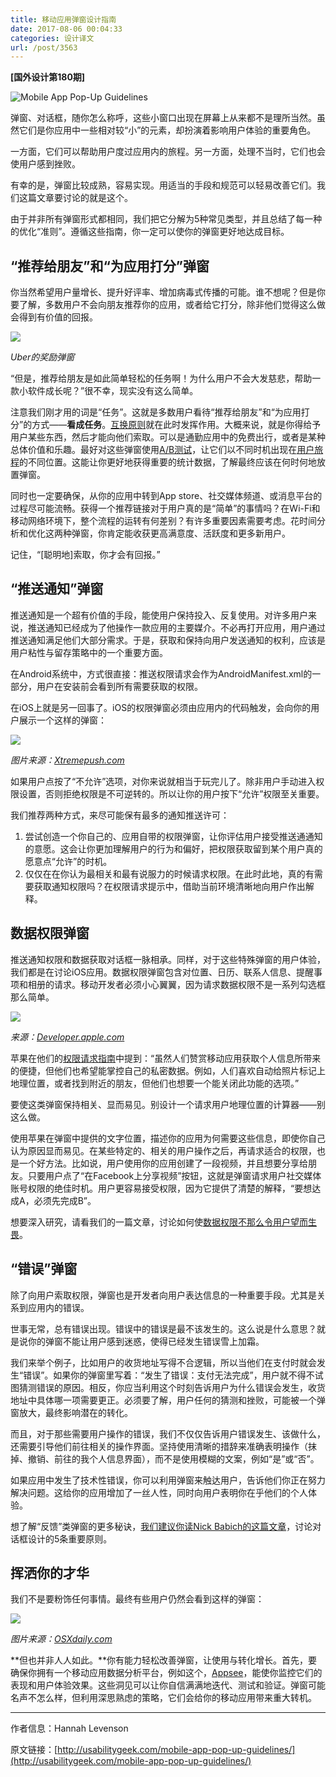 ```yaml
---
title: 移动应用弹窗设计指南
date: 2017-08-06 00:04:33
categories: 设计译文
url: /post/3563
---
```


**[国外设计第180期]**

![Mobile App Pop-Up Guidelines](http://qiniu.colacdn.com/img/posts/2017-08/08-05/mobile-app-popups-header.jpg)

弹窗、对话框，随你怎么称呼，这些小窗口出现在屏幕上从来都不是理所当然。虽然它们是你应用中一些相对较“小”的元素，却扮演着影响用户体验的重要角色。

一方面，它们可以帮助用户度过应用内的旅程。另一方面，处理不当时，它们也会使用户感到挫败。

有幸的是，弹窗比较成熟，容易实现。用适当的手段和规范可以轻易改善它们。我们这篇文章要讨论的就是这个。

由于并非所有弹窗形式都相同，我们把它分解为5种常见类型，并且总结了每一种的优化“准则”。遵循这些指南，你一定可以使你的弹窗更好地达成目标。

## “推荐给朋友”和“为应用打分”弹窗

你当然希望用户量增长、提升好评率、增加病毒式传播的可能。谁不想呢？但是你要了解，多数用户不会向朋友推荐你的应用，或者给它打分，除非他们觉得这么做会得到有价值的回报。

![](http://qiniu.colacdn.com/img/posts/2017-08/08-05/mobile-app-popups-1-uber.jpg)

*Uber的奖励弹窗*

“但是，推荐给朋友是如此简单轻松的任务啊！为什么用户不会大发慈悲，帮助一款小软件成长呢？”很不幸，现实没有这么简单。

注意我们刚才用的词是“任务”。这就是多数用户看待“推荐给朋友”和“为应用打分”的方式——**看成任务**。[互换原则](https://www.psychologytoday.com/blog/stronger-the-broken-places/201510/honoring-the-rule-reciprocation)就在此时发挥作用。大概来说，就是你得给予用户某些东西，然后才能向他们索取。可以是通勤应用中的免费出行，或者是某种总体价值和乐趣。最好对这些弹窗使用[A/B测试](http://usabilitygeek.com/introduction-a-b-testing/)，让它们以不同时机出现在[用户旅程](http://usabilitygeek.com/customer-journey-maps-create-technique/)的不同位置。这能让你更好地获得重要的统计数据，了解最终应该在何时何地放置弹窗。

同时也一定要确保，从你的应用中转到App store、社交媒体频道、或消息平台的过程尽可能流畅。获得一个推荐链接对于用户真的是“简单”的事情吗？在Wi-Fi和移动网络环境下，整个流程的运转有何差别？有许多重要因素需要考虑。花时间分析和优化这两种弹窗，你肯定能收获更高满意度、活跃度和更多新用户。

记住，“[聪明地]索取，你才会有回报。”

## “推送通知”弹窗

推送通知是一个超有价值的手段，能使用户保持投入、反复使用。对许多用户来说，推送通知已经成为了他操作一款应用的主要媒介。不必再打开应用，用户通过推送通知满足他们大部分需求。于是，获取和保持向用户发送通知的权利，应该是用户粘性与留存策略中的一个重要方面。

在Android系统中，方式很直接：推送权限请求会作为AndroidManifest.xml的一部分，用户在安装前会看到所有需要获取的权限。

在iOS上就是另一回事了。iOS的权限弹窗必须由应用内的代码触发，会向你的用户展示一个这样的弹窗：

![](http://qiniu.colacdn.com/img/posts/2017-08/08-05/mobile-app-popups-2-xtremepush.jpg)

*图片来源：[Xtremepush.com](https://xtremepush.com/)*

如果用户点按了“不允许”选项，对你来说就相当于玩完儿了。除非用户手动进入权限设置，否则拒绝权限是不可逆转的。所以让你的用户按下“允许”权限至关重要。

我们推荐两种方式，来尽可能保有最多的通知推送许可：

1. 尝试创造一个你自己的、应用自带的权限弹窗，让你评估用户接受推送通通知的意愿。这会让你更加理解用户的行为和偏好，把权限获取留到某个用户真的愿意点“允许”的时机。
2. 仅仅在在你认为最相关和最有说服力的时候请求权限。在此时此地，真的有需要获取通知权限吗？在权限请求提示中，借助当前环境清晰地向用户作出解释。

## 数据权限弹窗

推送通知权限和数据获取对话框一脉相承。同样，对于这些特殊弹窗的用户体验，我们都是在讨论iOS应用。数据权限弹窗包含对位置、日历、联系人信息、提醒事项和相册的请求。移动开发者必须小心翼翼，因为请求数据权限不是一系列勾选框那么简单。

![](http://qiniu.colacdn.com/img/posts/2017-08/08-05/mobile-app-popups-3-apple.jpg)

*来源：[Developer.apple.com](https://developer.apple.com/)*

苹果在他们的[权限请求指南](https://developer.apple.com/ios/human-interface-guidelines/interaction/requesting-permission/)中提到：“虽然人们赞赏移动应用获取个人信息所带来的便捷，但他们也希望能掌控自己的私密数据。例如，人们喜欢自动给照片标记上地理位置，或者找到附近的朋友，但他们也想要一个能关闭此功能的选项。”

要使这类弹窗保持相关、显而易见。别设计一个请求用户地理位置的计算器——别这么做。

使用苹果在弹窗中提供的文字位置，描述你的应用为何需要这些信息，即使你自己认为原因显而易见。在某些特定的、相关的用户操作之后，再请求适合的权限，也是一个好方法。比如说，用户使用你的应用创建了一段视频，并且想要分享给朋友。只要用户点了“在Facebook上分享视频”按钮，这就是弹窗请求用户社交媒体账号权限的绝佳时机。用户更容易接受权限，因为它提供了清楚的解释，“要想达成A，必须先完成B”。

想要深入研究，请看我们的一篇文章，讨论如何使[数据权限不那么令用户望而生畏](https://pm.appsee.com/2016/09/30/how-to-make-your-in-app-permissions-less-scary-for-your-users/)。

## “错误”弹窗

除了向用户索取权限，弹窗也是开发者向用户表达信息的一种重要手段。尤其是关系到应用内的错误。

世事无常，总有错误出现。错误中的错误是最不该发生的。这么说是什么意思？就是说你的弹窗不能让用户感到迷惑，使得已经发生错误雪上加霜。

我们来举个例子，比如用户的收货地址写得不合逻辑，所以当他们在支付时就会发生“错误”。如果你的弹窗里写着：“发生了错误：支付无法完成”，用户就不得不试图猜测错误的原因。相反，你应当利用这个时刻告诉用户为什么错误会发生，收货地址中具体哪一项需要更正。必须要了解，用户任何的猜测和挫败，可能被一个弹窗放大，最终影响潜在的转化。

而且，对于那些需要用户操作的错误，我们不仅仅告诉用户错误发生、该做什么，还需要引导他们前往相关的操作界面。坚持使用清晰的措辞来准确表明操作（抹掉、撤销、前往的我个人信息界面），而不是使用模糊的文案，例如“是”或“否”。

如果应用中发生了技术性错误，你可以利用弹窗来触达用户，告诉他们你正在努力解决问题。这给你的应用增加了一丝人性，同时向用户表明你在乎他们的个人体验。

想了解“反馈”类弹窗的更多秘诀，[我们建议你读Nick Babich的这篇文章](https://uxplanet.org/5-essential-ux-rules-for-dialog-design-4de258c22116)，讨论对话框设计的5条重要原则。

## 挥洒你的才华

我们不是要粉饰任何事情。最终有些用户仍然会看到这样的弹窗：

![](http://qiniu.colacdn.com/img/posts/2017-08/08-05/mobile-app-popups-4-osxdaily.jpg)

*图片来源：[OSXdaily.com](http://osxdaily.com/)*

**但也并非人人如此。**你有能力轻松改善弹窗，让使用与转化增长。首先，要确保你拥有一个移动应用数据分析平台，例如这个，[Appsee](https://www.appsee.com/)，能使你监控它们的表现和用户体验效果。这些洞见可以让你自信满满地迭代、测试和验证。弹窗可能名声不怎么样，但利用深思熟虑的策略，它们会给你的移动应用带来重大转机。

---

作者信息：Hannah Levenson

原文链接：[http://usabilitygeek.com/mobile-app-pop-up-guidelines/](http://usabilitygeek.com/mobile-app-pop-up-guidelines/)